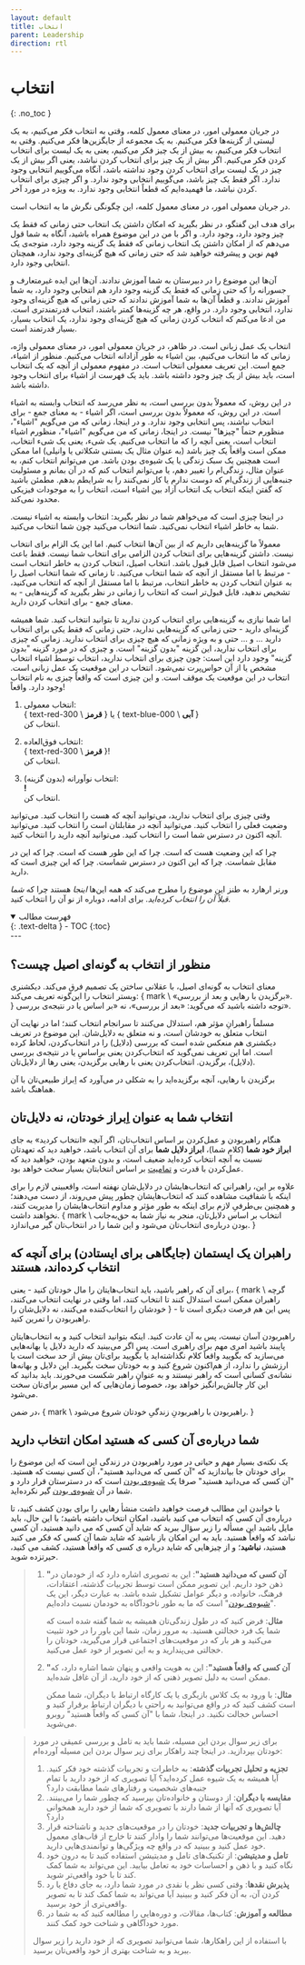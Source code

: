 ```yaml
---
layout: default
title: انتخاب
parent: Leadership
direction: rtl
---
```


# انتخاب
{: .no_toc }

در جریان معمولی امور، در معنای معمول کلمه، وقتی به انتخاب فکر می‌کنیم، به یک لیستی از گزینه‌ها فکر می‌کنیم. به یک مجموعه از جایگزین‌ها فکر می‌کنیم. وقتی به انتخاب فکر می‌کنیم، به بیش از یک چیز فکر می‌کنیم، یعنی به یک لیست برای انتخاب کردن فکر می‌کنیم. اگر بیش از یک چیز برای انتخاب کردن نباشد، یعنی اگر بیش از یک چیز در یک لیست برای انتخاب کردن وجود نداشته باشد، آنگاه می‌گوییم انتخابی وجود ندارد. اگر فقط یک چیز باشد، می‌گوییم انتخابی وجود ندارد. و اگر چیزی برای انتخاب کردن نباشد، ما فهمیده‌ایم که قطعاً انتخابی وجود ندارد. به ویژه در مورد آخر.

در جریان معمولی امور، در معنای معمول کلمه، این چگونگی نگرش ما به انتخاب است.

برای هدف این گفتگو، در نظر بگیرید که امکان داشتن یک انتخاب حتی زمانی که فقط یک چیز وجود دارد، وجود دارد. و اگر با من در این موضوع همراه باشید، آنگاه به شما قول می‌دهم که از امکان داشتن یک انتخاب زمانی که فقط یک گزینه وجود دارد، متوجه‌ی یک فهم نوین و پیشرفته خواهید شد که حتی زمانی که هیچ گزینه‌ای وجود ندارد، همچنان انتخابی وجود دارد.

آن‌ها این موضوع را در دبیرستان به شما آموزش ندادند. آن‌ها این ایده غیرمتعارف و جسورانه را که حتی زمانی که فقط یک گزینه وجود دارد هم انتخابی وجود دارد، به شما آموزش ندادند. و قطعاً آن‌ها به شما آموزش ندادند که حتی زمانی که هیچ گزینه‌ای وجود ندارد، انتخابی وجود دارد. در واقع، هر چه گزینه‌ها کمتر باشند، انتخاب قدرتمندتری است. من ادعا می‌کنم که انتخاب کردن زمانی که هیچ گزینه‌ای وجود ندارد، یک انتخاب بسیار، بسیار قدرتمند است.

انتخاب یک عمل زبانی است. در ظاهر، در جریان معمولی امور، در معنای معمولی واژه، زمانی که ما انتخاب می‌کنیم، بین اشیاء به طور آزادانه انتخاب می‌کنیم. منظور از اشیاء، جمع است. این تعریف معمولی انتخاب است. در مفهوم معمولی از آنچه که یک انتخاب است، باید بیش از یک چیز وجود داشته باشد. باید یک فهرست از اشیاء برای انتخاب وجود داشته باشد.

در این روش، که معمولاً بدون بررسی است، به نظر می‌رسد که انتخاب وابسته به اشیاء است. در این روش، که معمولاً بدون بررسی است، اگر اشیاء - به معنای جمع - برای انتخاب نباشند، پس انتخابی وجود ندارد. و در اینجا، زمانی که من می‌گویم "اشیاء"، منظورم حتماً "چیزها" نیست. در اینجا، زمانی که من می‌گویم "اشیاء"، منظورم اشیاء انتخاب است، یعنی آنچه را که ما انتخاب می‌کنیم. یک شیء، یعنی یک شیء انتخاب، ممکن است واقعاً یک چیز باشد (به عنوان مثال یک بستنی شکلاتی یا وانیلی) اما ممکن است همچنین یک سبک زندگی یا یک شیوه‌ی بودن باشد. من می‌توانم انتخاب کنم، به عنوان مثال، زندگی‌ام را تغییر دهم، یا می‌توانم انتخاب کنم که در آن بمانم و مسئولیت جنبه‌هایی از زندگی‌ام که دوست ندارم یا کار نمی‌کنند را به شرایطم بدهم. مطمئن باشید که گفتن اینکه انتخاب یک انتخاب آزاد بین اشیاء است، انتخاب را به موجودات فیزیکی محدود نمی‌کند.


در اینجا چیزی است که می‌خواهم شما در نظر بگیرید: انتخاب وابسته به اشیاء نیست. شما به خاطر اشیاء انتخاب نمی‌کنید. شما انتخاب می‌کنید چون شما انتخاب می‌کنید.

معمولاً ما گزینه‌هایی داریم که از بین آن‌ها انتخاب کنیم. اما این یک الزام برای انتخاب نیست. داشتن گزینه‌هایی برای انتخاب کردن الزامی برای انتخاب شما نیست. فقط باعث می‌شود انتخاب اصیل قابل قبول باشد. انتخاب اصیل، انتخاب کردن به خاطر انتخاب است - مرتبط با اما مستقل از آنچه که شما انتخاب می‌کنید. تا زمانی که شما انتخاب اصیل را به عنوان انتخاب کردن به خاطر انتخاب، مرتبط با اما مستقل از آنچه که انتخاب می‌کنید، تشخیص ندهید، قابل قبول‌تر است که انتخاب را زمانی در نظر بگیرید که گزینه‌هایی - به معنای جمع - برای انتخاب کردن دارید.

اما شما نیازی به گزینه‌هایی برای انتخاب کردن ندارید تا بتوانید انتخاب کنید. شما همیشه گزینه‌ای دارید - حتی زمانی که گزینه‌هایی ندارید، حتی زمانی که فقط یکی برای انتخاب دارید ... و ... حتی و به ویژه زمانی که هیچ چیزی برای انتخاب ندارید. زمانی که چیزی برای انتخاب ندارید، این گزینه "بدون گزینه" است. و چیزی که در مورد گزینه "بدون گزینه" وجود دارد این است: چون چیزی برای انتخاب ندارید، انتخاب توسط اشیاء انتخاب مشخص یا از آن حواس‌پرت نمی‌شود. انتخاب در این موقعیت یک عمل زبانی است. انتخاب در این موقعیت یک موقف است. و این چیزی است که واقعاً چیزی به نام انتخاب وجود دارد. واقعاً!

1. انتخاب معمولی:  
   { text-red-300 \ **قرمز** } یا { text-blue-000 \ **آبی** }  
   انتخاب کن.

2. انتخاب فوق‌العاده:  
   { text-red-300 \ **قرمز** }!  
   انتخاب کن.

3. انتخاب نوآورانه (بدون گزینه):  
   **!**  
   انتخاب کن.

وقتی چیزی برای انتخاب ندارید، می‌توانید آنچه که هست را انتخاب کنید. می‌توانید وضعیت فعلی را انتخاب کنید. می‌توانید آنچه در مقابلتان است را انتخاب کنید. می‌توانید آنچه اکنون در دسترس شما است را انتخاب کنید. می‌توانید آنچه دارید را انتخاب کنید.

چرا که این وضعیت هست که است. چرا که این طور هست که است. چرا که این در مقابل شماست. چرا که این اکنون در دسترس شماست. چرا که این چیزی است که دارید.

ورنر ارهارد به طنز این موضوع را مطرح می‌کند که همه این‌ها *اینجا* هستند چرا که *شما قبلاً آن را انتخاب کرده‌اید*. برای ادامه، دوباره از نو آن را انتخاب کنید.



<details open markdown="block">
  <summary>فهرست مطالب</summary>
  {: .text-delta }
- TOC
{:toc}
</details>
---

## منظور از انتخاب به گونه‌ای اصیل چیست؟
معنای انتخاب به گونه‌ای اصیل، با عقلانی ساختن یک تصمیم فرق می‌کند. دیکشنری وبستر انتخاب را این‌گونه تعریف می‌کند: { mark \ «برگزیدن با رهایی و بعد از بررسی». } توجه داشته باشید که می‌گوید: «بعد از بررسی»، نه «بر اساس یا در نتیجه‌ی بررسی».

مسلماً راهبرانِ مؤثر هم، استدلال می‌کنند تا سرانجام انتخاب کنند؛ اما در نهایت آن انتخاب متعلق به خودشان است، و نه متعلق به دلایل‌شان. این موضوع در تعریف دیکشنری هم منعکس شده است که بررسی (دلایل) را در انتخاب‌کردن، لحاظ کرده است. اما این تعریف نمی‌گوید که انتخاب‌کردن یعنی براساسِ یا در نتیجه‌ی بررسی (دلایل)، برگزیدن. انتخاب‌کردن یعنی با رهایی برگزیدن، یعنی رها از دلایل‌تان. 

برگزیدن با رهایی، آنچه برگزیده‌اید را به شکلی در می‌آورد که اِبراز طبیعی‌تان با آن هماهنگ باشد.


## انتخاب شما به‌ عنوان اِبراز خودتان، نه دلایل‌تان
هنگام راهبربودن و عمل‌کردن بر اساس انتخاب‌تان، اگر آنچه «انتخاب کردید» به جای **ابراز خود شما** (کلام شما)، **ابراز دلایل شما** برای آن انتخاب باشد، خواهید دید که تعهدتان نسبت به آنچه انتخاب کرده‌اید ضعیف است، و بدون متعهد بودن، خواهید دید که عمل‌کردن با قدرت و [تمامیت](../integrity) بر اساس انتخاب‏تان بسیار سخت خواهد بود. 

علاوه بر این، راهبرانی که انتخاب‌هایشان در دلایل‌شان نهفته است، واقع‏بینی لازم را برای اینکه با شفافیت مشاهده کنند که انتخاب‌هایشان چطور پیش می‌روند، از دست می‌دهند؛ و همچنین بی‌طرفیِ لازم برای اینکه به طور مؤثر و مداوم انتخاب‌هایشان را مدیریت کنند، نخواهند داشت. { mark \ انتخاب بر اساس دلایل‌تان، منجر به نیاز شما به حق‌به‌جانب بودن درباره‌ی انتخاب‌تان می‏‌شود و این شما را در انتخاب‌تان گیر می‌اندازد. }


## راهبران یک ایستمان (جایگاهی برای ایستادن) برای آنچه که انتخاب کرده‌اند، هستند 
برای آن که راهبر باشید، باید انتخاب‌هایتان را مال خودتان کنید - یعنی، { mark \ گرچه راهبران ممکن است استدلال ‌کنند تا انتخاب کنند، اما وقتی در نهایت انتخاب می‌کنند، خودشان را انتخاب‌کننده می‌کنند، نه دلایل‌شان را } - پس این هم فرصت دیگری است تا راهبربودن را تمرین کنید. 

راهبربودن آسان نیست، پس به آن عادت کنید. اینکه بتوانید انتخاب کنید و به انتخاب‌هایتان پایبند باشید امری مهم برای راهبری است. پس اگر می‌بینید که دارید دلایل یا بهانه‌هایی می‌سازید که بگویید واقعاً کلام نگذاشته‌اید یا بگویید برای‌تان بیش از حد سخت است یا ارزشش را ندارد، از هم‌اکنون شروع کنید و به خودتان سخت بگیرید. این دلایل و بهانه‌ها نشانه‌ی کسانی است که راهبر نیستند و به‌ عنوان راهبر شکست می‌خورند. باید بدانید که این کار چالش‌برانگیز خواهد بود، خصوصاً زمان‌هایی که این مسیر برای‌تان سخت می‏‌شود. 

در ضمن، { mark \ راهبربودن با راهبربودنِ زندگیِ خودتان شروع می‌‏شود. }


## شما درباره‌ی آن كسی كه هستید امكان انتخاب دارید
یک نكته‌ی بسیار مهم و حیاتی در مورد راهبربودن در زندگی این است كه این موضوع را برای خودتان جا بیاندازید كه "آن کسی که می‌دانید هستید"، آن کسی نیست كه هستید. "آن کسی که می‌دانید هستید" صرفا یک [شیوه‌ی بودن](../way-of-being) است که در دسترستان قرار دارد و شما در آن [شیوه‌ی بودن](../way-of-being) گیر نکرده‌اید.

با خواندن این مطالب فرصت خواهید داشت منشأ رهایی را برای بودن كشف كنید، تا درباره‌ی آن كسی كه انتخاب می كنید باشید، امكان انتخاب داشته باشید؛ با این حال، باید مایل باشید این مسأله را زیر سؤال ببرید كه شاید آن كسی كه می دانید هستید، آن كسی نباشد كه واقعاً هستید. باید به این امكان باز باشید كه شاید شما آن كسی كه فكر می كنید هستید، **نباشید**؛ و از چیزهایی كه شاید درباره ی كسی كه واقعاً هستید، كشف می كنید، حیرتزده شوید.

> 1. **"آن کسی که می‌دانید هستید"**: این به تصویری اشاره دارد که از خودمان در ذهن خود داریم. این تصویر ممکن است توسط تجربیات گذشته، اعتقادات، فرهنگ، خانواده، و دیگر عوامل تشکیل شده باشد. به عبارت دیگر، این یک "[شیوه‌ی بودن](../way-of-being)" است که ما به طور ناخودآگاه به خودمان نسبت داده‌ایم.
>
>    **مثال**: فرض کنید که در طول زندگی‌تان همیشه به شما گفته شده است که شما یک فرد خجالتی هستید. به مرور زمان، شما این باور را در خود تثبیت می‌کنید و هر بار که در موقعیت‌های اجتماعی قرار می‌گیرید، خودتان را خجالتی می‌پندارید و به این تصویر از خود عمل می‌کنید.
>
> 2. **"آن کسی که واقعاً هستید"**: این به هویت واقعی و پنهان شما اشاره دارد، که ممکن است به دلیل تصویر ذهنی که از خود دارید، از آن غافل شده‌اید.
>
>    **مثال**: با ورود به یک کلاس بازیگری یا یک کارگاه ارتباط با دیگران، شما ممکن است کشف کنید که در واقع می‌توانید به راحتی با دیگران ارتباط برقرار کنید و احساس خجالت نکنید. در اینجا، شما با "آن کسی که واقعاً هستید" روبرو می‌شوید.


> برای زیر سوال بردن این مسیله، شما باید به تامل و بررسی عمیقی در مورد خودتان بپردازید. در اینجا چند راهکار برای زیر سوال بردن این مسیله آورده‌ام:
> 
> 1. **تجزیه و تحلیل تجربیات گذشته**: به خاطرات و تجربیات گذشته خود فکر کنید. آیا همیشه به یک شیوه عمل کرده‌اید؟ آیا تصویری که از خود دارید با تمام جنبه‌های شخصیت و رفتارهای شما مطابقت دارد؟
> 2. **مقایسه با دیگران**: از دوستان و خانواده‌تان بپرسید که چطور شما را می‌بینند. آیا تصویری که آنها از شما دارند با تصویری که شما از خود دارید همخوانی دارد؟
> 3. **چالش‌ها و تجربیات جدید**: خودتان را در موقعیت‌های جدید و ناشناخته قرار دهید. این موقعیت‌ها می‌توانند شما را وادار کنند تا خارج از قاب‌های معمول خود عمل کنید و ببینید که در واقع چه ویژگی‌ها و توانمندی‌هایی دارید.
> 4. **تامل و مدیتیشن**: از تکنیک‌های تامل و مدیتیشن استفاده کنید تا به درون خود نگاه کنید و با ذهن و احساسات خود به تعامل بیایید. این می‌تواند به شما کمک کند تا با خود واقعی‌تر شوید.
> 5. **پذیرش نقدها**: وقتی کسی نظر یا نقدی در مورد شما دارد، به جای دفاع یا رد کردن آن، به آن فکر کنید و ببینید آیا می‌تواند به شما کمک کند تا به تصویر واقعی‌تری از خود برسید.
> 6. **مطالعه و آموزش**: کتاب‌ها، مقالات، و دوره‌هایی را مطالعه کنید که به شما در مورد خودآگاهی و شناخت خود کمک کنند.
>
> با استفاده از این راهکارها، شما می‌توانید تصویری که از خود دارید را زیر سوال ببرید و به شناخت بهتری از خود واقعی‌تان برسید.
